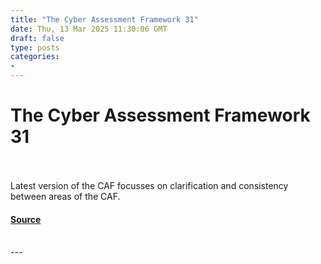 ```yaml
---
title: "The Cyber Assessment Framework 31"
date: Thu, 13 Mar 2025 11:30:06 GMT
draft: false
type: posts
categories: 
- 
---
```

# The Cyber Assessment Framework 31

<br/>

<br/>
Latest version of the CAF focusses on clarification and consistency between areas of the CAF.

#### [Source](https://www.ncsc.gov.uk/blog-post/the-cyber-assessment-framework-3-1)

<br/>
---
